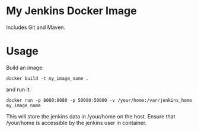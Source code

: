 # My Jenkins Docker Image
Includes Git and Maven.

# Usage

Build an image:
```
docker build -t my_image_name .
```
and run it:
```
docker run -p 8080:8080 -p 50000:50000 -v /your/home:/var/jenkins_home my_image_name
```
This will store the jenkins data in /your/home on the host. Ensure that /your/home is accessible by the jenkins user in container.